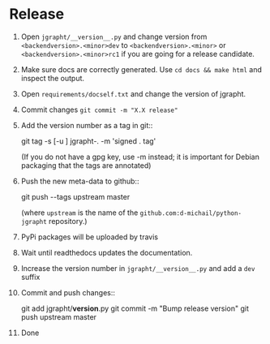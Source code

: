 
# Release

 1. Open `jgrapht/__version__.py` and change version from `<backendversion>.<minor>dev` to 
    `<backendversion>.<minor>` or `<backendversion>.<minor>rc1` if you are going for a 
    release candidate.

 2. Make sure docs are correctly generated. Use `cd docs && make html` and inspect the 
    output.

 3. Open `requirements/docself.txt` and change the version of jgrapht.

 3. Commit changes
    `git commit -m "X.X release"`

 4. Add the version number as a tag in git::

    git tag -s [-u <key-id>] jgrapht-<backendversion>.<minor> -m 'signed <backendversion>.<minor> tag'

    (If you do not have a gpg key, use -m instead; it is important for
    Debian packaging that the tags are annotated)

 5. Push the new meta-data to github::

    git push --tags upstream master

    (where ``upstream`` is the name of the
    ``github.com:d-michail/python-jgrapht`` repository.)

 6. PyPi packages will be uploaded by travis

 7. Wait until readthedocs updates the documentation.

 8. Increase the version number in `jgrapht/__version__.py` and add a `dev` suffix

 9. Commit and push changes::

    git add jgrapht/__version__.py
    git commit -m "Bump release version"
    git push upstream master

 10. Done

